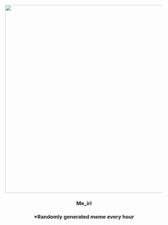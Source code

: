 <p align="center">
        <img src="https://i.imgur.com/QKxwDB7.jpg" width="600" height="600">
        </p>
        <h3 align="center">Me_irl</h3>
        <h3 align="center">*Randomly generated meme every hour</h3>
    